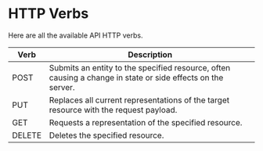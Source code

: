 # HTTP Verbs

Here are all the available API HTTP verbs.

| Verb   | Description                                                                                                 |
| ------ | ----------------------------------------------------------------------------------------------------------- |
| POST   | Submits an entity to the specified resource, often causing a change in state or side effects on the server. |
| PUT    | Replaces all current representations of the target resource with the request payload.                       |
| GET    | Requests a representation of the specified resource.                                                        |
| DELETE | Deletes the specified resource.                                                                             |
